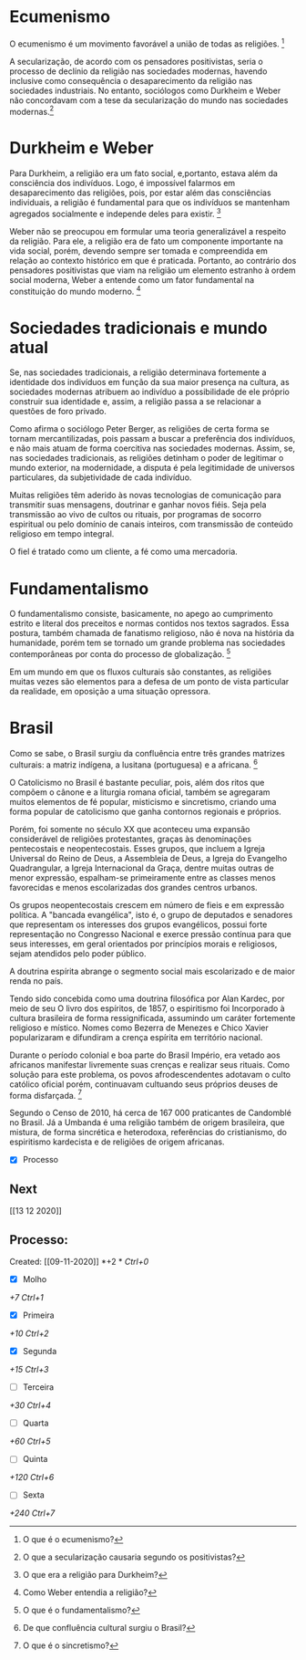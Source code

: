 # Ecumenismo
O ecumenismo é um movimento favorável a união de todas as religiões. [^1]

[^1]: O que é o ecumenismo?

A secularização, de acordo com os pensadores positivistas, seria o processo de declínio da religião nas sociedades modernas, havendo inclusive como consequência o desaparecimento da religião nas sociedades industriais. No entanto, sociólogos como Durkheim e Weber não concordavam com a tese da secularização do mundo nas sociedades modernas.[^2]

[^2]: O que a secularização causaria segundo os positivistas?

# Durkheim e Weber
Para Durkheim, a religião era um fato social, e,portanto, estava além da consciência dos indivíduos. Logo, é impossível falarmos em desaparecimento das religiões, pois, por estar além das consciências individuais, a religião é fundamental para que os indivíduos se mantenham agregados socialmente e independe deles para existir. [^3]

[^3]: O que era a religião para Durkheim?

Weber não se preocupou em formular uma teoria generalizável a respeito da religião. Para ele, a religião era de fato um componente importante na vida social, porém, devendo sempre ser tomada e compreendida em relação ao contexto histórico em que é praticada. Portanto, ao contrário dos pensadores positivistas que viam na religião um elemento estranho à ordem social moderna, Weber a entende como um fator fundamental na constituição do mundo moderno. [^4]

[^4]: Como Weber entendia a religião?

# Sociedades tradicionais e mundo atual
Se, nas sociedades tradicionais, a religião determinava fortemente a identidade dos indivíduos em função da sua maior presença na cultura, as sociedades modernas atribuem ao indivíduo a possibilidade de ele próprio construir sua identidade e, assim, a religião passa a se relacionar a questões de foro privado.

Como afirma o sociólogo Peter Berger, as religiões de certa forma se tornam mercantilizadas, pois passam a buscar a preferência dos indivíduos, e não mais atuam de forma coercitiva nas sociedades modernas. Assim, se, nas sociedades tradicionais, as religiões detinham o poder de legitimar o mundo exterior, na modernidade, a disputa é pela legitimidade de universos particulares, da subjetividade de cada indivíduo.

Muitas religiões têm aderido às novas tecnologias de comunicação para transmitir suas mensagens, doutrinar e ganhar novos fiéis. Seja pela transmissão ao vivo de cultos ou rituais, por programas de socorro espiritual ou pelo domínio de canais inteiros, com transmissão de conteúdo religioso em tempo integral.

O fiel é tratado como um cliente, a fé como uma mercadoria.

# Fundamentalismo

O fundamentalismo consiste, basicamente, no apego ao cumprimento estrito e literal dos preceitos e normas contidos nos textos sagrados. Essa postura, também chamada de fanatismo religioso, não é nova na história da humanidade, porém tem se tornado um grande problema nas sociedades contemporâneas por conta do processo de globalização. [^5]

[^5]: O que é o fundamentalismo?

Em um mundo em que os fluxos culturais são constantes, as religiões muitas vezes são elementos para a defesa de um ponto de vista particular da realidade, em oposição a uma situação opressora.

# Brasil
Como se sabe, o Brasil surgiu da confluência entre três grandes matrizes culturais: a matriz indígena, a lusitana (portuguesa) e a africana. [^6]

[^6]: De que confluência cultural surgiu o Brasil?

O Catolicismo no Brasil é bastante peculiar, pois, além dos ritos que compõem o cânone e a liturgia romana oficial, também se agregaram muitos elementos de fé popular, misticismo e sincretismo, criando uma forma popular de catolicismo que ganha contornos regionais e próprios.

Porém, foi somente no século XX que aconteceu uma expansão considerável de religiões protestantes, graças às denominações pentecostais e neopentecostais. Esses grupos, que incluem a Igreja Universal do Reino de Deus, a Assembleia de Deus, a Igreja do Evangelho Quadrangular, a Igreja Internacional da Graça, dentre muitas outras de menor expressão, espalham-se primeiramente entre as classes menos favorecidas e menos escolarizadas dos grandes centros urbanos.

Os grupos neopentecostais crescem em número de fieis e em expressão política. A "bancada evangélica", isto é, o grupo de deputados e senadores que representam os interesses dos grupos evangélicos, possui forte representação no Congresso Nacional e exerce pressão contínua para que seus interesses, em geral orientados por princípios morais e religiosos, sejam atendidos pelo poder público.

A doutrina espírita abrange o segmento social mais escolarizado e de maior renda no país.

Tendo sido concebida como uma doutrina filosófica por Alan Kardec, por meio de seu O livro dos espíritos, de 1857, o espiritismo foi Incorporado à cultura brasileira de forma ressignificada, assumindo um caráter fortemente religioso e místico. Nomes como Bezerra de Menezes e Chico Xavier popularizaram e difundiram a crença espírita em território nacional.

Durante o período colonial e boa parte do Brasil Império, era vetado aos africanos manifestar livremente suas crenças e realizar seus rituais. Como solução para este problema, os povos afrodescendentes adotavam o culto católico oficial porém, continuavam cultuando seus próprios deuses de forma disfarçada. [^7]

[^7]: O que é o sincretismo?

Segundo o Censo de 2010, há cerca de 167 000 praticantes de Candomblé no Brasil. Já a Umbanda é uma religião também de origem brasileira, que mistura, de forma sincrética e heterodoxa, referências do cristianismo, do espiritismo kardecista e de religiões de origem africanas.

- [x] Processo 

## Next
[[13 12 2020]]
## Processo:
Created: [[09-11-2020]]
*+2 *  *Ctrl+0*
- [x] Molho  

*+7*  *Ctrl+1*

- [x] Primeira 

*+10*  *Ctrl+2*

- [x] Segunda

*+15*  *Ctrl+3*

- [ ] Terceira 

*+30*  *Ctrl+4*

- [ ] Quarta 

*+60*  *Ctrl+5*

- [ ] Quinta 

*+120*  *Ctrl+6*

- [ ] Sexta 

*+240*  *Ctrl+7*
